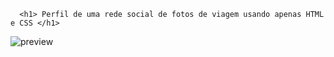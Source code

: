       <h1> Perfil de uma rede social de fotos de viagem usando apenas HTML e CSS </h1>
![preview](https://github.com/user-attachments/assets/ab035750-cf3f-41e5-b6fd-6a016ede6e7f)
